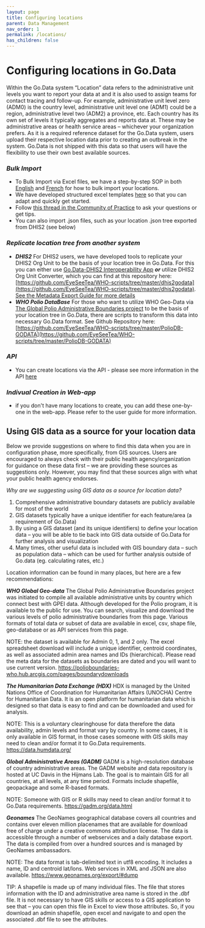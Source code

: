 ```yaml
---
layout: page
title: Configuring locations
parent: Data Management
nav_order: 1
permalink: /locations/
has_children: false
---
```


# Configuring locations in Go.Data 
Within the Go.Data system “Location” data refers to the administrative unit levels you want to report your data at and it is also used to assign teams for contact tracing and follow-up. For example, administrative unit level zero (ADM0) is the country level, administrative unit level one (ADM1) could be a region, administrative level two (ADM2) a province, etc. Each country has its own set of levels it typically aggregates and reports data at. These may be administrative areas or health service areas – whichever your organization prefers.  As it is a required reference dataset for the Go.Data system, users upload their respective location data prior to creating an outbreak in the system. Go.Data is not shipped with this data so that users will have the flexibility to use their own best available sources. 

### ***Bulk Import*** 
- To Bulk Import via Excel files, we have a step-by-step SOP in both [English](https://sprcdn-assets.sprinklr.com/1652/4b8d1d7d-12cf-4911-987e-e9a1a0fd3c41-2422637769.pdf) and [French]() for how to bulk import your locations. 
- We have developed structured excel templates [here](https://github.com/WorldHealthOrganization/godata/tree/master/docs/data-mgmt/1-locations) so that you can adapt and quickly get started.
- Follow [this thread in the Community of Practice](https://community-godata.who.int/conversations/locations-reference-data-languages/sop-bulk-importing-locations-into-godata/6022b951ed9dc017691d861f) to ask your questions or get tips.
- You can also import .json files, such as your location .json tree exported from DHIS2 (see below)

### ***Replicate location tree from another system***
- ***DHIS2*** For DHIS2 users, we have developed tools to replicate your DHIS2 Org Unit to be the basis of your location tree in Go.Data. For this you can either use [Go.Data-DHIS2 Interoperability App](https://github.com/WorldHealthOrganization/dhis2-godata-interoperability) ***or*** utilize DHIS2 Org Unit Converter, which you can find at this repository here: [https://github.com/EyeSeeTea/WHO-scripts/tree/master/dhis2godata](https://github.com/EyeSeeTea/WHO-scripts/tree/master/dhis2godata). [See the Metadata Export Guide for more details](https://github.com/WorldHealthOrganization/godata/blob/master/docs/interoperability/GoData%20-%20DHIS2%20interoperability-%20Metadata%20Export%20Guide.pdf)
- ***WHO Polio DataBase*** For those who want to utilize WHO Geo-Data via [The Global Polio Administrative Boundaries project](https://polioboundaries-who.hub.arcgis.com/pages/boundarydownloads) to be the basis of your location tree in Go.Data, there are scripts to transform this data into necessary Go.Data format. See Github Repository here: [https://github.com/EyeSeeTea/WHO-scripts/tree/master/PolioDB-GODATA](https://github.com/EyeSeeTea/WHO-scripts/tree/master/PolioDB-GODATA)

### ***API***
- You can create locations via the API - please see more information in the API [here](https://worldhealthorganization.github.io/godata/api-docs/)

### ***Indivual Creation in Web-app***
- if you don't have many locations to create, you can add these one-by-one in the web-app. Please refer to the user guide for more information.

## Using GIS data as a source for your location data
Below we provide suggestions on where to find this data when you are in configuration phase, more specifically, from GIS sources. Users are encouraged to always check with their public health agency/organization for guidance on these data first – we are providing these sources as suggestions only. However, you may find that these sources align with what your public health agency endorses.

_Why are we suggesting using GIS data as a source for location data?_
1.	Comprehensive administrative boundary datasets are publicly available for most of the world
2.	GIS datasets typically have a unique identifier for each feature/area (a requirement of Go.Data)
3.	By using a GIS dataset (and its unique identifiers) to define your location data – you will be able to tie back into GIS data outside of Go.Data for further analysis and visualization
4.	Many times, other useful data is included with GIS boundary data – such as population data – which can be used for further analysis outside of Go.data (eg. calculating rates, etc.)

Location information can be found in many places, but here are a few recommendations:

***WHO Global Geo-data***
The Global Polio Administrative Boundaries project was initiated to compile all available administrative units by country which connect best with GPEI data. Although developed for the Polio program, it is available to the public for use. You can search, visualize and download the various levels of polio administrative boundaries from this page. Various formats of total data or subset of data are available in excel, csv, shape file, geo-database or as API services from this page. 

NOTE: the dataset is available for Admin 0, 1, and 2 only. The excel spreadsheet download will include a unique identifier, centroid coordinates, as well as associated admin area names and IDs (hierarchical). Please read the meta data for the datasets as boundaries are dated and you will want to use current version.
https://polioboundaries-who.hub.arcgis.com/pages/boundarydownloads

***The Humanitarian Data Exchange (HDX)***
HDX is managed by the United Nations Office of Coordination for Humanitarian Affairs (UNOCHA) Centre for Humanitarian Data. It is an open platform for humanitarian data which is designed so that data is easy to find and can be downloaded and used for analysis. 

NOTE: This is a voluntary clearinghouse for data therefore the data availability, admin levels and format vary by country. In some cases, it is only available in GIS format, in those cases someone with GIS skills may need to clean and/or format it to Go.Data requirements.
https://data.humdata.org/

***Global Administrative Areas (GADM)***
GADM is a high-resolution database of country administrative areas. The GADM website and data repository is hosted at UC Davis in the Hijmans Lab. The goal is to maintain GIS for all countries, at all levels, at any time period. Formats include shapefile, geopackage and some R-based formats.

NOTE: Someone with GIS or R skills may need to clean and/or format it to Go.Data requirements.
https://gadm.org/data.html

***Geonames***
The GeoNames geographical database covers all countries and contains over eleven million placenames that are available for download free of charge under a creative commons attribution license. The data is accessible through a number of webservices and a daily database export. The data is compiled from over a hundred sources and is managed by GeoNames ambassadors.

NOTE: The data format is tab-delimited text in utf8 encoding. It includes a name, ID and centroid lat/lons. Web services in XML and JSON are also available.
https://www.geonames.org/export/#dump

TIP: A shapefile is made up of many individual files. The file that stores information with the ID and administrative area name is stored in the .dbf file. It is not necessary to have GIS skills or access to a GIS application to see that – you can open this file in Excel to view those attributes. So, if you download an admin shapefile, open excel and navigate to and open the associated .dbf file to see the attributes.

